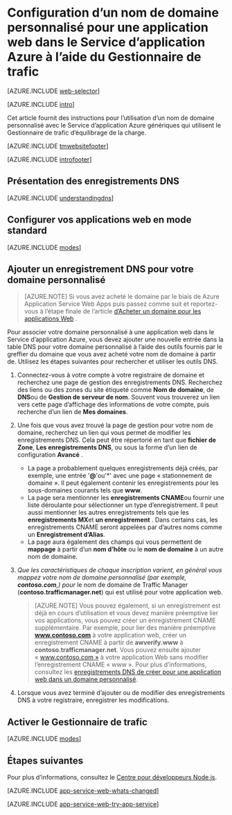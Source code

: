 <properties
    pageTitle="Configurer un nom de domaine personnalisé pour une application web dans le Service d’application Azure qui utilise le Gestionnaire de trafic d’équilibrage de la charge."
    description="Utilisez un nom de domaine personnalisé pour une une application web dans le Service d’application Azure qui comprend le Gestionnaire de trafic d’équilibrage de la charge."
    services="app-service\web"
    documentationCenter=""
    authors="rmcmurray"
    manager="wpickett"
    editor=""/>

<tags
    ms.service="app-service-web"
    ms.workload="web"
    ms.tgt_pltfrm="na"
    ms.devlang="na"
    ms.topic="article"
    ms.date="09/20/2016"
    ms.author="robmcm"/>

# <a name="configuring-a-custom-domain-name-for-a-web-app-in-azure-app-service-using-traffic-manager"></a>Configuration d’un nom de domaine personnalisé pour une application web dans le Service d’application Azure à l’aide du Gestionnaire de trafic

[AZURE.INCLUDE [web-selector](../../includes/websites-custom-domain-selector.md)]

[AZURE.INCLUDE [intro](../../includes/custom-dns-web-site-intro-traffic-manager.md)]

Cet article fournit des instructions pour l’utilisation d’un nom de domaine personnalisé avec le Service d’application Azure génériques qui utilisent le Gestionnaire de trafic d’équilibrage de la charge.

[AZURE.INCLUDE [tmwebsitefooter](../../includes/custom-dns-web-site-traffic-manager-notes.md)]

[AZURE.INCLUDE [introfooter](../../includes/custom-dns-web-site-intro-notes.md)]

<a name="understanding-records"></a>
## <a name="understanding-dns-records"></a>Présentation des enregistrements DNS

[AZURE.INCLUDE [understandingdns](../../includes/custom-dns-web-site-understanding-dns-traffic-manager.md)]

<a name="bkmk_configsharedmode"></a>
## <a name="configure-your-web-apps-for-standard-mode"></a>Configurer vos applications web en mode standard

[AZURE.INCLUDE [modes](../../includes/custom-dns-web-site-modes-traffic-manager.md)]

<a name="bkmk_configurecname"></a>
## <a name="add-a-dns-record-for-your-custom-domain"></a>Ajouter un enregistrement DNS pour votre domaine personnalisé

> [AZURE.NOTE] Si vous avez acheté le domaine par le biais de Azure Application Service Web Apps puis passez comme suit et reportez-vous à l’étape finale de l’article [d’Acheter un domaine pour les applications Web](custom-dns-web-site-buydomains-web-app.md) .

Pour associer votre domaine personnalisé à une application web dans le Service d’application Azure, vous devez ajouter une nouvelle entrée dans la table DNS pour votre domaine personnalisé à l’aide des outils fournis par le greffier du domaine que vous avez acheté votre nom de domaine à partir de. Utilisez les étapes suivantes pour rechercher et utiliser les outils DNS.

1. Connectez-vous à votre compte à votre registraire de domaine et recherchez une page de gestion des enregistrements DNS. Recherchez des liens ou des zones du site étiqueté comme **Nom de domaine**, de **DNS**ou de **Gestion de serveur de nom**. Souvent vous trouverez un lien vers cette page d’affichage des informations de votre compte, puis recherche d’un lien de **Mes domaines**.

1. Une fois que vous avez trouvé la page de gestion pour votre nom de domaine, recherchez un lien qui vous permet de modifier les enregistrements DNS. Cela peut être répertorié en tant que **fichier de Zone**, **Les enregistrements DNS**, ou sous la forme d’un lien de configuration **Avancé** .

    * La page a probablement quelques enregistrements déjà créés, par exemple, une entrée '**@**'ou'\*' avec une page « stationnement de domaine ». Il peut également contenir les enregistrements pour les sous-domaines courants tels que **www**.
    * La page sera mentionner les **enregistrements CNAME**ou fournir une liste déroulante pour sélectionner un type d’enregistrement. Il peut aussi mentionner les autres enregistrements tels que les **enregistrements MX**et **un enregistrement** . Dans certains cas, les enregistrements CNAME seront appelées par d’autres noms comme un **Enregistrement d’Alias**.
    * La page aura également des champs qui vous permettent de **mappage** à partir d’un **nom d’hôte** ou le **nom de domaine** à un autre nom de domaine.

1. *Que les caractéristiques de chaque inscription varient, en général vous mappez votre nom de domaine personnalisé (par exemple, **contoso.com**,)* *pour* le nom de domaine de Traffic Manager (**contoso.trafficmanager.net**) qui est utilisé pour votre application web.

    > [AZURE.NOTE] Vous pouvez également, si un enregistrement est déjà en cours d’utilisation et vous devez manière préemptive lier vos applications, vous pouvez créer un enregistrement CNAME supplémentaire. Par exemple, pour lier des manière préemptive **www.contoso.com** à votre application web, créer un enregistrement CNAME à partir de **awverify.www** à **contoso.trafficmanager.net**. Vous pouvez ensuite ajouter « www.contoso.com » à votre application Web sans modifier l’enregistrement CNAME « www ». Pour plus d’informations, consultez les [enregistrements DNS de créer pour une application web dans un domaine personnalisé][CREATEDNS].

1. Lorsque vous avez terminé d’ajouter ou de modifier des enregistrements DNS à votre registraire, enregistrer les modifications.

<a name="enabledomain"></a>
## <a name="enable-traffic-manager"></a>Activer le Gestionnaire de trafic

[AZURE.INCLUDE [modes](../../includes/custom-dns-web-site-enable-on-traffic-manager.md)]

## <a name="next-steps"></a>Étapes suivantes

Pour plus d’informations, consultez le [Centre pour développeurs Node.js](/develop/nodejs/).

[AZURE.INCLUDE [app-service-web-whats-changed](../../includes/app-service-web-whats-changed.md)]

[AZURE.INCLUDE [app-service-web-try-app-service](../../includes/app-service-web-try-app-service.md)]

<!-- URL List -->

[CREATEDNS]: ../dns/dns-web-sites-custom-domain.md
